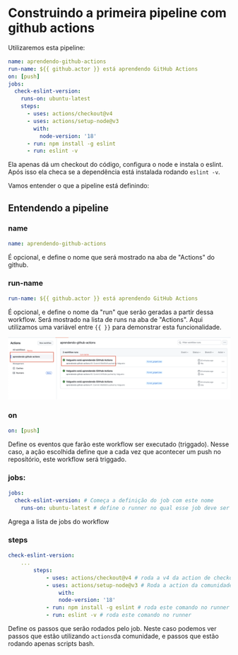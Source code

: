 # Construindo a primeira pipeline com github actions


Utilizaremos esta pipeline:

```yaml
name: aprendendo-github-actions
run-name: ${{ github.actor }} está aprendendo GitHub Actions
on: [push]
jobs:
  check-eslint-version:
    runs-on: ubuntu-latest
    steps:
      - uses: actions/checkout@v4
      - uses: actions/setup-node@v3
        with:
          node-version: '18'
      - run: npm install -g eslint
      - run: eslint -v
```

Ela apenas dá um checkout do código, configura o node e instala o eslint. Após isso ela checa se a dependência está instalada rodando `eslint -v`.

Vamos entender o que a pipeline está definindo:

## Entendendo a pipeline

### name

```yaml
name: aprendendo-github-actions
```
É opcional, e define o nome que será mostrado na aba de "Actions" do github.

### run-name

```yaml
run-name: ${{ github.actor }} está aprendendo GitHub Actions
```
É opcional, e define o nome da "run" que serão geradas a partir dessa workflow. Será mostrado na lista de runs na aba de "Actions". Aqui utilizamos uma variável entre `{{ }}` para demonstrar esta funcionalidade.

![Name and run name](./assets/name_and_run_name.png)

### on

```yaml
on: [push]
```
Define os eventos que farão este workflow ser executado (triggado). Nesse caso, a ação escolhida define que a cada vez que acontecer um push no reposítório, este workflow será triggado.

### jobs:


```yaml
jobs:
  check-eslint-version: # Começa a definição do job com este nome
    runs-on: ubuntu-latest # define o runner no qual esse job deve ser rodado
```
Agrega a lista de jobs do workflow


### steps

```yaml
check-eslint-version:
    ...
        steps:
            - uses: actions/checkout@v4 # roda a v4 da action de checkout da comunidade. Basicamente faz o checkout do código.
            - uses: actions/setup-node@v3 # Roda a action da comunidade de configuraçao do node, passando uma versão específica deste
                with:
                node-version: '18'
            - run: npm install -g eslint # roda este comando no runner
            - run: eslint -v # roda este comando no runner
```

Define os passos que serão rodados pelo job. Neste caso podemos ver passos que estão utilizando `actions`da comunidade, e passos que estão rodando apenas scripts bash.
